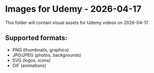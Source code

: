 # Images for Udemy - 2026-04-17

This folder will contain visual assets for Udemy videos on 2026-04-17.

## Supported formats:
- PNG (thumbnails, graphics)
- JPG/JPEG (photos, backgrounds)
- SVG (logos, icons)
- GIF (animations)
